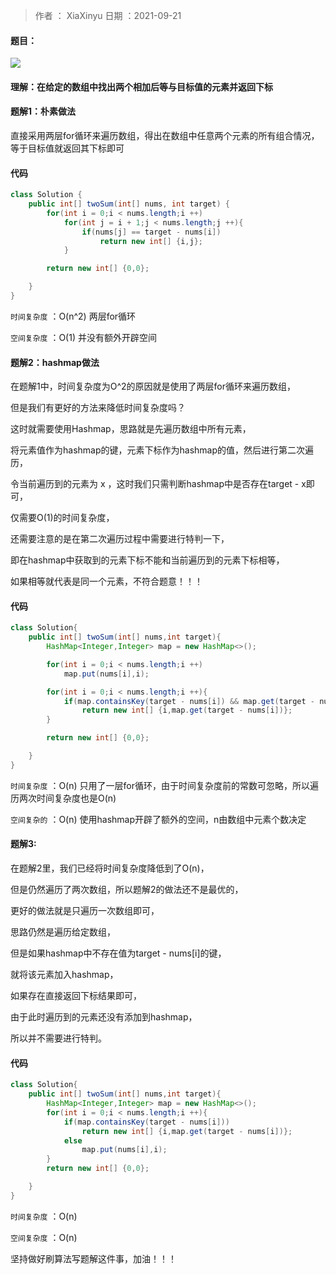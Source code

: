 >作者 ： XiaXinyu
>日期 ：2021-09-21

#### 题目：

![](https://z3.ax1x.com/2021/09/21/4YT8iT.md.png)
#### 理解：在给定的数组中找出两个相加后等与目标值的元素并返回下标



#### 题解1：朴素做法

直接采用两层for循环来遍历数组，得出在数组中任意两个元素的所有组合情况，等于目标值就返回其下标即可

#### 代码

```java
class Solution {
    public int[] twoSum(int[] nums, int target) {
        for(int i = 0;i < nums.length;i ++)
            for(int j = i + 1;j < nums.length;j ++){
                if(nums[j] == target - nums[i])
                    return new int[] {i,j};
            }

        return new int[] {0,0};

    }
}

```

`时间复杂度` ：O(n^2) 两层for循环

`空间复杂度` ：O(1) 并没有额外开辟空间



#### 题解2：hashmap做法

在题解1中，时间复杂度为O^2的原因就是使用了两层for循环来遍历数组，

但是我们有更好的方法来降低时间复杂度吗？

这时就需要使用Hashmap，思路就是先遍历数组中所有元素，

将元素值作为hashmap的键，元素下标作为hashmap的值，然后进行第二次遍历，

令当前遍历到的元素为 x ，这时我们只需判断hashmap中是否存在target - x即可，

仅需要O(1)的时间复杂度，

还需要注意的是在第二次遍历过程中需要进行特判一下，

即在hashmap中获取到的元素下标不能和当前遍历到的元素下标相等，

如果相等就代表是同一个元素，不符合题意！！！



#### 代码

```java
class Solution{
    public int[] twoSum(int[] nums,int target){
        HashMap<Integer,Integer> map = new HashMap<>();

        for(int i = 0;i < nums.length;i ++)
            map.put(nums[i],i);

        for(int i = 0;i < nums.length;i ++){
            if(map.containsKey(target - nums[i]) && map.get(target - nums[i]) != i)
                return new int[] {i,map.get(target - nums[i])};
        }

        return new int[] {0,0};

    }
}
```

`时间复杂度` ：O(n) 只用了一层for循环，由于时间复杂度前的常数可忽略，所以遍历两次时间复杂度也是O(n)

`空间复杂的` ：O(n) 使用hashmap开辟了额外的空间，n由数组中元素个数决定



#### 题解3:

在题解2里，我们已经将时间复杂度降低到了O(n)，

但是仍然遍历了两次数组，所以题解2的做法还不是最优的，

更好的做法就是只遍历一次数组即可，

思路仍然是遍历给定数组，

但是如果hashmap中不存在值为target - nums[i]的键，

就将该元素加入hashmap，

如果存在直接返回下标结果即可，

由于此时遍历到的元素还没有添加到hashmap，

所以并不需要进行特判。



#### 代码

```java
class Solution{
    public int[] twoSum(int[] nums,int target){
        HashMap<Integer,Integer> map = new HashMap<>();
        for(int i = 0;i < nums.length;i ++){
            if(map.containsKey(target - nums[i]))
                return new int[] {i,map.get(target - nums[i])};
            else
                map.put(nums[i],i);
        }
        return new int[] {0,0};

    }
}
```



`时间复杂度` ：O(n) 

`空间复杂度` ：O(n)



坚持做好刷算法写题解这件事，加油！！！
